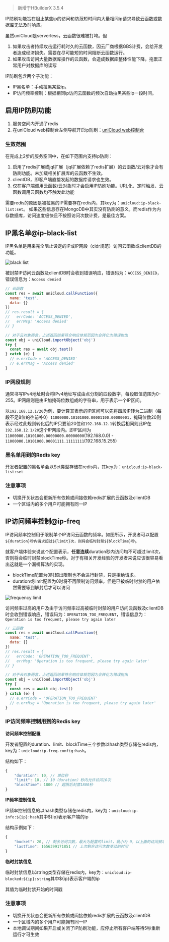 > 新增于HBuilderX 3.5.4

IP防刷功能旨在阻止某些ip的访问和防范短时间内大量相同ip请求导致云函数或数据库无法及时响应。

虽然uniCloud是serverless，云函数很难被打垮。但
1. 如果攻击者持续攻击运行耗时久的云函数，因云厂商根据GBS计费，会给开发者造成经济损失。需要在尽可能短的时间阻断云函数运行。
2. 如果攻击访问大量数据库操作的云函数，会造成数据库整体性能下降，拖累正常用户对数据库的读写

IP防刷包含两个子功能：
- IP黑名单：手动拉黑某些ip。
- IP访问频率控制：根据相同ip访问云函数的频次自动拉黑某些ip一段时间。

## 启用IP防刷功能

1. 服务空间内开通了redis
2. 在uniCloud web控制台左侧导航开启ip防刷：[uniCloud web控制台](https://unicloud.dcloud.net.cn/)

### 生效范围
在完成上2步的服务空间中，在如下范围内支持ip防刷：

1. 启用了redis扩展或jql扩展（jql扩展依赖了redis扩展）的云函数/云对象才会有防刷功能。未加载相关扩展库的云函数不生效。
2. clientDB，即客户端直接发起的数据库请求也生效。
3. 仅在客户端调用云函数/云对象时才会启用IP防刷功能。URL化、定时触发、云函数调用云函数均不触发此功能

需要redis的原因是被拉黑的IP需要存在redis内，其key为：`unicloud:ip-black-list:set`。
如果这些信息存在MongoDB中其实没有防刷的意义，而redis作为内存数据库，访问速度极快且不按照访问次数计费，是最佳方案。

## IP黑名单@ip-black-list

IP黑名单是用来完全阻止设定的IP或IP网段（cidr规范）访问云函数或clientDB的功能。

![black list](https://vkceyugu.cdn.bspapp.com/VKCEYUGU-f184e7c3-1912-41b2-b81f-435d1b37c7b4/7bf5e358-e627-4b3a-bafb-2b18d43c4d4b.jpg)

被封禁IP访问云函数及clientDB时会收到错误响应，错误码为：`ACCESS_DENIED`，错误信息为：`Access denied`

```js
// 云函数
const res = await uniCloud.callFunction({
  name: 'test',
  data: {}
})
// res.result = {
//   errCode: 'ACCESS_DENIED',
//   errMsg: 'Access denied'
// }

// 对于云对象而言，上述返回结果符合响应体规范因为会转化为错误抛出
const obj = uniCloud.importObject('obj')
try {
  const res = await obj.test()
} catch (e) {
  // e.errCode = 'ACCESS_DENIED'
  // e.errMsg = 'Access denied'
}
```

### IP网段规则

通常书写IPv4地址时会将IPv4地址写成由点分割的四段数字，每段取值范围为0-255。IP网段则是由IP加掩码位数组成的字符串，用于表示一个IP区间。

以`192.168.12.1/20`为例，要计算其表示的IP区间可以先将四段IP转为二进制（每段不足8位的往前补0）`11000000.10101000.00001100.00000001`，掩码位数20则表示经过此规则转化后的IP只要前20位和`192.168.12.1`转换后相同则此IP在`192.168.12.1/20`这个IP网段内。即IP区间为`11000000.10101000.00000000.00000000`(192.168.0.0) - `11000000.10101000.00001111.11111111`(192.168.15.255)

### 黑名单用到的Redis key

开发者配置的黑名单会以Set类型存储在redis内，其key为：`unicloud:ip-black-list:set`

### 注意事项

- 切换开关状态会更新所有依赖或间接依赖redis扩展的云函数及clientDB
- 一个区域内的多个用户可能拥有同一IP

## IP访问频率控制@ip-freq

IP访问频率控制用于限制单个IP访问云函数的频率。如图所示，开发者可以配置`${duration}秒内请求超过${limit}次，则将会临时封禁${blockTime}秒`。

就客户端体验来说这个配置表示，**任意连续**duration秒内访问均不可超过limit次，否则将会临时封禁blockTime秒。对于有相关开发经验的开发者来说应该很容易看出这就是一个漏桶算法的实现。

- blockTime配置为0时超出限制也不会进行封禁，只是拒绝请求。
- duration或limit配置为0时将不再限制访问频率，但是已被临时封禁的用户依然需要等到解封后才可以访问

![frequency limit](https://vkceyugu.cdn.bspapp.com/VKCEYUGU-f184e7c3-1912-41b2-b81f-435d1b37c7b4/76130f29-7c64-4406-af69-a3759e264726.jpg)

访问频率过高的用户及由于访问频率过高被临时封禁的用户访问云函数及clientDB时会收到错误响应，错误码为：`OPERATION_TOO_FREQUENT`，错误信息为：`Operation is too frequent, please try again later`

```js
// 云函数
const res = await uniCloud.callFunction({
  name: 'test',
  data: {}
})
// res.result = {
//   errCode: 'OPERATION_TOO_FREQUENT',
//   errMsg: 'Operation is too frequent, please try again later'
// }

// 对于云对象而言，上述返回结果符合响应体规范因为会转化为错误抛出
const obj = uniCloud.importObject('obj')
try {
  const res = await obj.test()
} catch (e) {
  // e.errCode = 'OPERATION_TOO_FREQUENT'
  // e.errMsg = 'Operation is too frequent, please try again later'
}
```

### IP访问频率控制用到的Redis key

**访问频率控制配置**

开发者配置的duration、limit、blockTime三个参数以hash类型存储在redis内，key为：`unicloud:ip-freq-config:hash`。

结构如下：

```js
{
	"duration": 10, // 单位秒
	"limit": 10, // 10（duration）秒内允许访问10次
	"blockTime": 1800 // 超限后封禁1800秒
}
```

**IP频率控制信息**

IP频率控制信息的以hash类型存储在redis内，key为：`unicloud:ip-info:${ip}:hash`其中${ip}表示客户端的ip

结构示例如下：

```js
{
	"bucket": 20, // 剩余访问次数，最大为配置的limit，最小为 0，以上面的访问频率控制配置为例
	"lastTime": 1656399171851 // 上次剩余访问次数变动的时间
}
```

**临时封禁信息**

临时封禁信息以string类型存储在redis内，key为：`unicloud:ip-blocked:${ip}:string`其中${ip}表示客户端的ip

其值为临时封禁开始的时间戳

### 注意事项

- 切换开关状态会更新所有依赖或间接依赖redis扩展的云函数及clientDB
- 一个区域内的多个用户可能拥有同一IP
- 本地调试期间如果开启或关闭了IP防刷功能，应停止所有客户端等待5秒重新运行才可生效